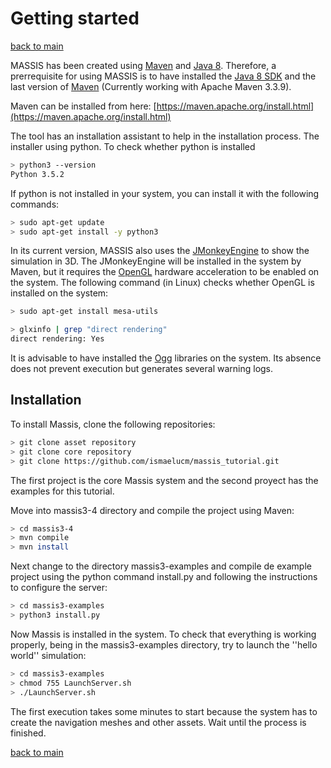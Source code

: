 # Getting started

[back to main](index.md)

MASSIS has been created using [Maven](https://maven.apache.org/) and [Java 8](http://www.oracle.com/technetwork/java/javase/overview/java8-2100321.html). Therefore, a prerrequisite for using MASSIS is to have installed the [Java 8 SDK](http://www.oracle.com/technetwork/java/javase/downloads/jdk8-downloads-2133151.html) and the last version of [Maven](https://maven.apache.org/) (Currently working with Apache Maven 3.3.9).

Maven can be installed from here: [https://maven.apache.org/install.html](https://maven.apache.org/install.html)

The tool has an installation assistant to help in the installation process. The installer using python. To check whether python is installed

```bash
> python3 --version
Python 3.5.2

```
If python is not installed in your system, you can install it with the following commands:

```bash
> sudo apt-get update
> sudo apt-get install -y python3
```

In its current version, MASSIS also uses the [JMonkeyEngine](http://jmonkeyengine.org/) to show the simulation in 3D. The JMonkeyEngine will be installed in the system by Maven, but it requires  the [OpenGL](https://www.opengl.org/) hardware acceleration to be enabled on the system. The following command (in Linux) checks whether OpenGL is installed on the system:


```bash
> sudo apt-get install mesa-utils

> glxinfo | grep "direct rendering"
direct rendering: Yes

```

It is advisable to have installed the [Ogg](https://xiph.org/ogg/) libraries on the system. Its absence does not prevent execution but generates several warning logs.

## Installation

To install Massis,  clone the following repositories:

```bash
> git clone asset repository
> git clone core repository
> git clone https://github.com/ismaelucm/massis_tutorial.git
```

The first project is the core Massis system and the second proyect has the examples for this tutorial.

Move into massis3-4 directory and  compile the project using Maven:

```bash
> cd massis3-4
> mvn compile
> mvn install
```

Next change to the directory massis3-examples and  compile de example project using the python command install.py and following the instructions to configure the server:

```bash
> cd massis3-examples
> python3 install.py
```

Now Massis is installed in the system. To check that everything is working properly, being in the massis3-examples directory, try to  launch the ''hello world'' simulation:


```bash
> cd massis3-examples
> chmod 755 LaunchServer.sh
> ./LaunchServer.sh
```

The first execution takes some minutes to start because the system has to create the navigation meshes and other assets. Wait until the process is finished.

[back to main](index.md)
